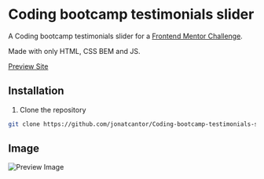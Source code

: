 # Coding bootcamp testimonials slider

A Coding bootcamp testimonials slider for a [Frontend Mentor Challenge](https://www.frontendmentor.io/challenges/coding-bootcamp-testimonials-slider-4FNyLA8JL).

Made with only HTML, CSS BEM and JS.

[Preview Site](https://jonatcantor.github.io/Coding-bootcamp-testimonials-slider/)

## Installation

1. Clone the repository
``` bash
git clone https://github.com/jonatcantor/Coding-bootcamp-testimonials-slider.git
```

## Image

![Preview Image]()
